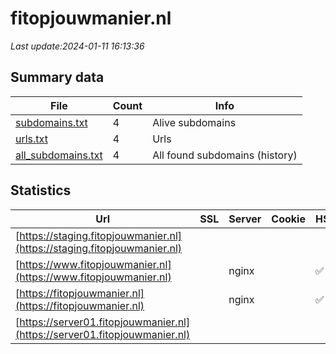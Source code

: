 # fitopjouwmanier.nl
*Last update:2024-01-11 16:13:36*
## Summary data
| File       | Count | Info |
|------------|-------|------|
|[subdomains.txt](/data/fitopjouwmanier/subdomains.txt)|4|Alive subdomains|
|[urls.txt](/data/fitopjouwmanier/urls.txt)|4|Urls|
|[all_subdomains.txt](/data/fitopjouwmanier/all_subdomains.txt)|4|All found subdomains (history)|
## Statistics
| Url | SSL | Server | Cookie | HSTS | CSP | XFO | XXP | RP | Tech |
|------------|-------|------|------|------|------|------|------|------|------|
|[https://staging.fitopjouwmanier.nl](https://staging.fitopjouwmanier.nl)| | | | | | | |:white_check_mark: | |Basic Nginx| |
|[https://www.fitopjouwmanier.nl](https://www.fitopjouwmanier.nl)| |nginx| |:white_check_mark: | | | | |:white_check_mark: | |HSTS Nginx| |
|[https://fitopjouwmanier.nl](https://fitopjouwmanier.nl)| |nginx| |:white_check_mark: | | | | |:white_check_mark: | |HSTS Nginx| |
|[https://server01.fitopjouwmanier.nl](https://server01.fitopjouwmanier.nl)| | | | | | | |:white_check_mark: | |HSTS Nginx| |